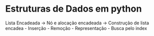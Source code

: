 # Estruturas de Dados em python
 
Lista Encadeada
 -> Nó e alocação encadeada
 -> Construção de lista encadea
        - Inserção 
        - Remoção 
        - Representação 
        - Busca pelo index 

